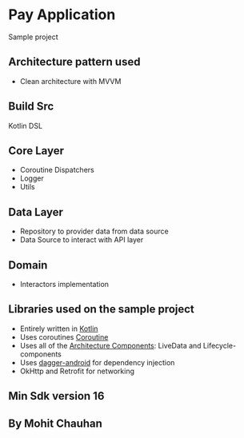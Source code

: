 # Pay Application

Sample project

Architecture pattern used
------------------------------------
* Clean architecture with MVVM 


Build Src
-----------------------------------
Kotlin DSL


Core Layer
------------------------------------
* Coroutine Dispatchers
* Logger
* Utils


Data Layer
------------------------------------
* Repository to provider data from data source
* Data Source to interact with API layer


Domain
------------------------------------
* Interactors implementation


Libraries used on the sample project
------------------------------------
 * Entirely written in [Kotlin](https://kotlinlang.org/) 
 * Uses coroutines [Coroutine](https://kotlinlang.org/docs/reference/coroutines-overview.html)
 * Uses all of the [Architecture Components](https://developer.android.com/topic/libraries/architecture/):  LiveData and Lifecycle-components
 * Uses [dagger-android](https://google.github.io/dagger/android.html) for dependency injection
 * OkHttp and Retrofit for networking


Min Sdk version 16
------------------------------------

By Mohit Chauhan
------------



